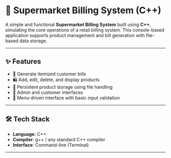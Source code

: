# 🛒 Supermarket Billing System (C++)

A simple and functional **Supermarket Billing System** built using **C++**, simulating the core operations of a retail billing system. This console-based application supports product management and bill generation with file-based data storage.

---

## ✨ Features

- 🧾 Generate itemized customer bills
- 🛍️ Add, edit, delete, and display products
- 💾 Persistent product storage using file handling
- 👥 Admin and customer interfaces
- 🧠 Menu-driven interface with basic input validation

---

## 🛠️ Tech Stack

- **Language**: C++
- **Compiler**: g++ / any standard C++ compiler
- **Interface**: Command-line (Terminal)

---

